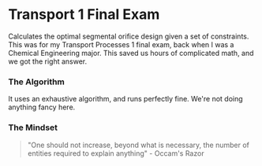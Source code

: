 # Transport 1 Final Exam
Calculates the optimal segmental orifice design given a set of constraints. This was for my Transport Processes 1 final exam, back when I was a Chemical Engineering major. This saved us hours of complicated math, and we got the right answer.

### The Algorithm
It uses an exhaustive algorithm, and runs perfectly fine. We're not doing anything fancy here.

### The Mindset
>"One should not increase, beyond what is necessary, the number of entities required to explain anything" - Occam's Razor
